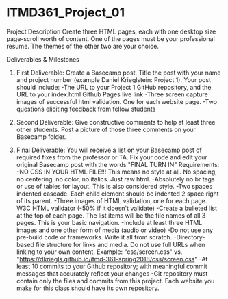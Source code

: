 # ITMD361_Project_01
Project Description Create three HTML pages, each with one desktop size page-scroll worth of content. One of the pages must be your professional resume. The themes of the other two are your choice.  

Deliverables &amp; Milestones 

1. First Deliverable: Create a Basecamp post. Title the post with your name and project number (example Daniel Krieglstein: Project 1). Your post should include: 
-The URL to your Project 1 GitHub repository, and the URL to your index.html Github Pages live link 
-Three screen capture images of successful html validation. One for each website page. 
-Two questions eliciting feedback from fellow students 

2. Second Deliverable: Give constructive comments to help at least three other students. Post a picture of those three comments on your Basecamp folder. 

3. Final Deliverable: You will receive a list on your Basecamp post of required fixes from the professor or TA. Fix your code and edit your original Basecamp post with the words "FINAL TURN IN" 
Requirements:
-NO CSS IN YOUR HTML FILE!!! This means no style at all. No spacing, no centering, no color, no italics. Just raw html. 
-Absolutely no br tags or use of tables for layout. This is also considered style. 
-Two spaces indented cascade. Each child element should be indented 2 space right of its parent. 
-Three images of HTML validation, one for each page. W3C HTML validator (-50% if it doesn't validate) 
-Create a bulleted list at the top of each page. The list items will be the file names of all 3 pages. This is your basic navigation. 
-Include at least three HTML images and one other form of media (audio or video) 
-Do not use any pre-build code or frameworks. Write it all from scratch. 
-Directory-based file structure for links and media. Do not use full URLs when linking to your own content. Example: "css/screen.css" vs. "https://dkriegls.github.io/itmd-361-spring2018/css/screen.css" 
-At least 10 commits to your Github repository; with meaningful commit messages that accurately reflect your changes 
-Git repository must contain only the files and commits from this project. Each website you make for this class should have its own repository.
